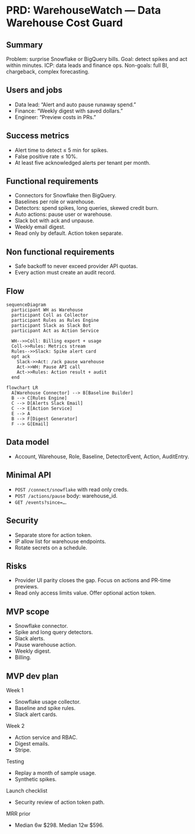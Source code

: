 # PRD: WarehouseWatch — Data Warehouse Cost Guard

## Summary

Problem: surprise Snowflake or BigQuery bills.
Goal: detect spikes and act within minutes.
ICP: data leads and finance ops.
Non-goals: full BI, chargeback, complex forecasting.

## Users and jobs

- Data lead: “Alert and auto pause runaway spend.”
- Finance: “Weekly digest with saved dollars.”
- Engineer: “Preview costs in PRs.”

## Success metrics

- Alert time to detect ≤ 5 min for spikes.
- False positive rate ≤ 10%.
- At least five acknowledged alerts per tenant per month.

## Functional requirements

- Connectors for Snowflake then BigQuery.
- Baselines per role or warehouse.
- Detectors: spend spikes, long queries, skewed credit burn.
- Auto actions: pause user or warehouse.
- Slack bot with ack and unpause.
- Weekly email digest.
- Read only by default. Action token separate.

## Non functional requirements

- Safe backoff to never exceed provider API quotas.
- Every action must create an audit record.

## Flow

```mermaid
sequenceDiagram
  participant WH as Warehouse
  participant Coll as Collector
  participant Rules as Rules Engine
  participant Slack as Slack Bot
  participant Act as Action Service

  WH-->>Coll: Billing export + usage
  Coll->>Rules: Metrics stream
  Rules-->>Slack: Spike alert card
  opt ack
    Slack->>Act: /ack pause warehouse
    Act->>WH: Pause API call
    Act->>Rules: Action result + audit
  end
```

```mermaid
flowchart LR
  A[Warehouse Connector] --> B[Baseline Builder]
  B --> C[Rules Engine]
  C --> D[Alerts Slack Email]
  C --> E[Action Service]
  E --> A
  B --> F[Digest Generator]
  F --> G[Email]
```

## Data model

- Account, Warehouse, Role, Baseline, DetectorEvent, Action, AuditEntry.

## Minimal API

- `POST /connect/snowflake` with read only creds.
- `POST /actions/pause` body: warehouse_id.
- `GET /events?since=…`.

## Security

- Separate store for action token.
- IP allow list for warehouse endpoints.
- Rotate secrets on a schedule.

## Risks

- Provider UI parity closes the gap. Focus on actions and PR-time previews.
- Read only access limits value. Offer optional action token.

## MVP scope

- Snowflake connector.
- Spike and long query detectors.
- Slack alerts.
- Pause warehouse action.
- Weekly digest.
- Billing.

## MVP dev plan

Week 1

- Snowflake usage collector.
- Baseline and spike rules.
- Slack alert cards.

Week 2

- Action service and RBAC.
- Digest emails.
- Stripe.

Testing

- Replay a month of sample usage.
- Synthetic spikes.

Launch checklist

- Security review of action token path.

MRR prior

- Median 6w $298. Median 12w $596.

